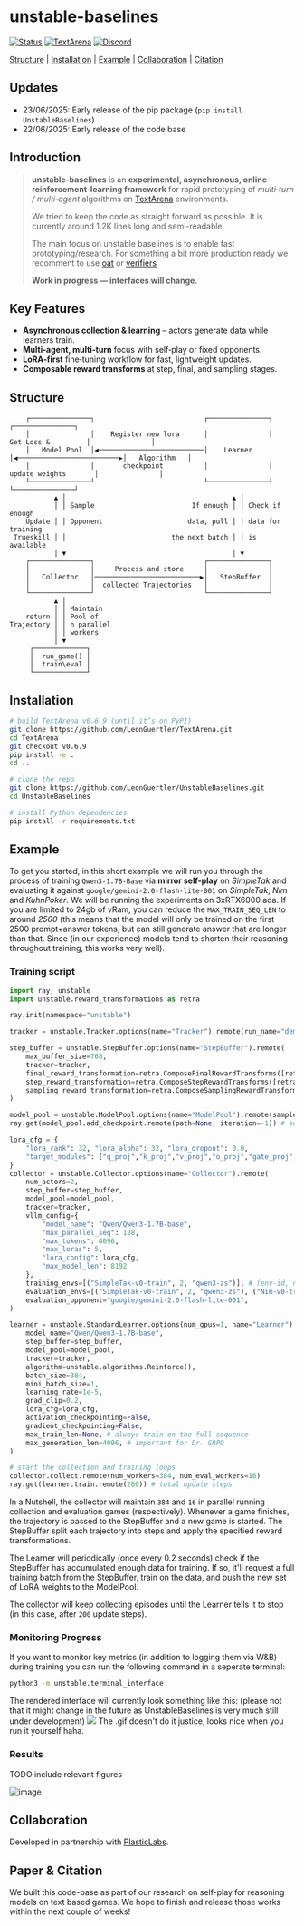 # unstable-baselines

[![Status](https://img.shields.io/badge/status-WIP-orange?style=for-the-badge&label=Project%20Status)](#)
[![TextArena](https://img.shields.io/badge/TextArena-v0.6.9-181717?style=for-the-badge&logo=github&logoColor=white)](https://github.com/LeonGuertler/TextArena)
[![Discord](https://img.shields.io/discord/1257951838322561075?color=7289DA&label=TextArena%20Discord&logo=discord&logoColor=white&style=for-the-badge)](https://discord.gg/KPacHzK23e)

[Structure](#structure) | [Installation](#installation) | [Example](#example) | [Collaboration](#collaboration) | [Citation](#citation)

## Updates
* 23/06/2025: Early release of the pip package (`pip install UnstableBaselines`)
* 22/06/2025: Early release of the code base


## Introduction
> **unstable‑baselines** is an **experimental, asynchronous, online reinforcement‑learning framework**
> for rapid prototyping of *multi‑turn / multi‑agent* algorithms on
> [TextArena](https://github.com/LeonGuertler/TextArena) environments.
>
> We tried to keep the code as straight forward as possible. It is currently around 1.2K lines long and semi-readable. 
>
> The main focus on unstable baselines is to enable fast prototyping/research. For something a bit more production ready we recomment to use [oat](https://github.com/sail-sg/oat) or [verifiers](https://github.com/willccbb/verifiers)
>
> **Work in progress — interfaces will change.**

## Key Features
* **Asynchronous collection & learning** – actors generate data while learners train.
* **Multi‑agent, multi‑turn** focus with self‑play or fixed opponents.
* **LoRA‑first** fine‑tuning workflow for fast, lightweight updates.
* **Composable reward transforms** at step, final, and sampling stages.


## Structure
```
    ┌───────────────┐                           ┌───────────────┐                           ┌───────────────┐
    │               │    Register new lora      │               │        Get Loss &         │               │
    │   Model Pool  │◀──────────────────────────│    Learner    │◀─────────────────────────▶│   Algorithm   │
    │               │       checkpoint          │               │      update weights       │               │
    └───────────────┘                           └───────────────┘                           └───────────────┘ 
           ▲ │                                         ▲ │ 
           │ │ Sample                        If enough │ │ Check if enough
    Update │ │ Opponent                     data, pull │ │ data for training
 Trueskill │ │                          the next batch │ │ is available
           │ ▼                                         │ ▼
    ┌───────────────┐                           ┌───────────────┐                      
    │               │     Process and store     │               │                      
    │   Collector   │──────────────────────────▶│   StepBuffer  │                      
    │               │  collected Trajectories   │               │                      
    └───────────────┘                           └───────────────┘                      
           ▲ │                      
           │ │ Maintain     
    return │ │ Pool of 
Trajectory │ │ n parallel      
           │ │ workers   
           │ ▼
     ┌─────────────┐
     │  run_game() │
     │  train\eval │
     └─────────────┘
```

## Installation

```bash
# build TextArena v0.6.9 (until it’s on PyPI)
git clone https://github.com/LeonGuertler/TextArena.git
cd TextArena
git checkout v0.6.9
pip install -e .
cd ..

# clone the repo
git clone https://github.com/LeonGuertler/UnstableBaselines.git
cd UnstableBaselines

# install Python dependencies
pip install -r requirements.txt
```

## Example
To get you started, in this short example we will run you through the process of training `Qwen3-1.7B-Base` via **mirror self-play** on _SimpleTak_ and evaluating it against `google/gemini-2.0-flash-lite-001` on _SimpleTak_, _Nim_ and _KuhnPoker_. We will be running the experiments on 3xRTX6000 ada. If you are limited to 24gb of vRam, you can reduce the `MAX_TRAIN_SEQ_LEN` to around _2500_ (this means that the model will only be trained on the first 2500 prompt+answer tokens, but can still generate answer that are longer than that. Since (in our experience) models tend to shorten their reasoning throughout training, this works very well).


### Training script

```python
import ray, unstable
import unstable.reward_transformations as retra

ray.init(namespace="unstable")

tracker = unstable.Tracker.options(name="Tracker").remote(run_name="demo", wandb_project="UB")

step_buffer = unstable.StepBuffer.options(name="StepBuffer").remote(
    max_buffer_size=768, 
    tracker=tracker,
    final_reward_transformation=retra.ComposeFinalRewardTransforms([retra.RoleAdvantageByEnvFormatter()]),
    step_reward_transformation=retra.ComposeStepRewardTransforms([retra.RewardForFormat(1.5), retra.PenaltyForInvalidMove(1.0, -1.0)]),
    sampling_reward_transformation=retra.ComposeSamplingRewardTransforms([retra.NormalizeRewardsByEnv(True)]),
)

model_pool = unstable.ModelPool.options(name="ModelPool").remote(sample_mode="mirror", max_active_lora=3, tracker=tracker)
ray.get(model_pool.add_checkpoint.remote(path=None, iteration=-1)) # set initial checkpoint as no LoRA

lora_cfg = {
    "lora_rank": 32, "lora_alpha": 32, "lora_dropout": 0.0,
    "target_modules": ["q_proj","k_proj","v_proj","o_proj","gate_proj", "up_proj","down_proj"]
}
collector = unstable.Collector.options(name="Collector").remote(
    num_actors=2, 
    step_buffer=step_buffer, 
    model_pool=model_pool, 
    tracker=tracker,
    vllm_config={
        "model_name": "Qwen/Qwen3-1.7B-base", 
        "max_parallel_seq": 128,
        "max_tokens": 4096, 
        "max_loras": 5, 
        "lora_config": lora_cfg, 
        "max_model_len": 8192
    },
    training_envs=[("SimpleTak-v0-train", 2, "qwen3-zs")], # (env-id, num players, prompt template)
    evaluation_envs=[("SimpleTak-v0-train", 2, "qwen3-zs"), ("Nim-v0-train", 2, "qwen3-zs"), ("KuhnPoker-v0-train", 2, "qwen3-zs")],
    evaluation_opponent="google/gemini-2.0-flash-lite-001",
)

learner = unstable.StandardLearner.options(num_gpus=1, name="Learner").remote(
    model_name="Qwen/Qwen3-1.7B-base", 
    step_buffer=step_buffer,
    model_pool=model_pool,
    tracker=tracker,
    algorithm=unstable.algorithms.Reinforce(),
    batch_size=384,
    mini_batch_size=1,
    learning_rate=1e-5,
    grad_clip=0.2,
    lora_cfg=lora_cfg,
    activation_checkpointing=False,
    gradient_checkpointing=False,
    max_train_len=None, # always train on the full sequence
    max_generation_len=4096, # important for Dr. GRPO
)

# start the collection and training loops
collector.collect.remote(num_workers=384, num_eval_workers=16)  
ray.get(learner.train.remote(200)) # total update steps
```
In a Nutshell, the collector will maintain `384` and `16` in parallel running collection and evaluation games (respectively). Whenever a game finishes, the trajectory is passed to the StepBuffer and a new game is started. The StepBuffer split each trajectory into steps and apply the specified reward transformations.

The Learner will periodically (once every 0.2 seconds) check if the StepBuffer has accumulated enough data for training. If so, it'll request a full training batch from the StepBuffer, train on the data, and push the new set of LoRA weights to the ModelPool.

The collector will keep collecting episodes until the Learner tells it to stop (in this case, after `200` update steps).


### Monitoring Progress
If you want to monitor key metrics (in addition to logging them via W&B) during training you can run the following command in a seperate terminal:
```bash
python3 -m unstable.terminal_interface
```
The rendered interface will currently look something like this: (please not that it might change in the future as UnstableBaselines is very much still under development)
![](https://github.com/LeonGuertler/UnstableBaselines/blob/main/_docs/terminal_interface.gif)
The .gif doesn't do it justice, looks nice when you run it yourself haha.

### Results
TODO include relevant figures

![image](https://github.com/LeonGuertler/UnstableBaselines/blob/main/_docs/results_plot_dark.png)





## Collaboration
Developed in partnership with [PlasticLabs](https://plasticlabs.ai/).

## Paper & Citation
We built this code-base as part of our research on self-play for reasoning models on text based games. We hope to finish and release those works within the next couple of weeks!


